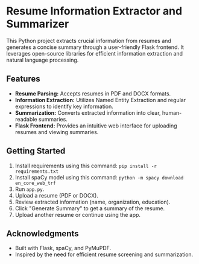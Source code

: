 # Resume Information Extractor and Summarizer

This Python project extracts crucial information from resumes and generates a concise summary through a user-friendly Flask frontend. It leverages open-source libraries for efficient information extraction and natural language processing.

## Features
- **Resume Parsing:** Accepts resumes in PDF and DOCX formats.
- **Information Extraction:** Utilizes Named Entity Extraction and regular expressions to identify key information.
- **Summarization:** Converts extracted information into clear, human-readable summaries.
- **Flask Frontend:** Provides an intuitive web interface for uploading resumes and viewing summaries.

## Getting Started
1. Install requirements using this command: `pip install -r requirements.txt`
2. Install spaCy model using this command: `python -m spacy download en_core_web_trf`
3. Run `app.py`.
4. Upload a resume (PDF or DOCX).
5. Review extracted information (name, organization, education).
6. Click "Generate Summary" to get a summary of the resume.
7. Upload another resume or continue using the app.

## Acknowledgments
- Built with Flask, spaCy, and PyMuPDF.
- Inspired by the need for efficient resume screening and summarization.
